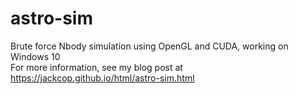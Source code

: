 # astro-sim

Brute force Nbody simulation using OpenGL and CUDA, working on Windows 10  
For more information, see my blog post at https://jackcop.github.io/html/astro-sim.html

